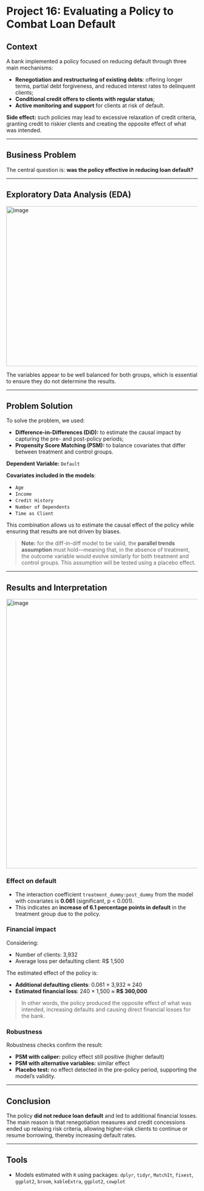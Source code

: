 # Project 16: Evaluating a Policy to Combat Loan Default

## Context
A bank implemented a policy focused on reducing default through three main mechanisms:
- **Renegotiation and restructuring of existing debts**: offering longer terms, partial debt forgiveness, and reduced interest rates to delinquent clients;  
- **Conditional credit offers to clients with regular status**;  
- **Active monitoring and support** for clients at risk of default.  

**Side effect:** such policies may lead to excessive relaxation of credit criteria, granting credit to riskier clients and creating the opposite effect of what was intended.

---

## Business Problem
The central question is: **was the policy effective in reducing loan default?**

---

## Exploratory Data Analysis (EDA)

<img width="862" height="420" alt="image" src="https://github.com/user-attachments/assets/0527248f-d2ef-4f99-9e18-4d780eca9c6b" />

The variables appear to be well balanced for both groups, which is essential to ensure they do not determine the results.

---

## Problem Solution
To solve the problem, we used:
- **Difference-in-Differences (DiD):** to estimate the causal impact by capturing the pre- and post-policy periods;  
- **Propensity Score Matching (PSM):** to balance covariates that differ between treatment and control groups.  

**Dependent Variable:** `Default`  

**Covariates included in the models**:
- `Age`  
- `Income`  
- `Credit History`  
- `Number of Dependents`  
- `Time as Client`  

This combination allows us to estimate the causal effect of the policy while ensuring that results are not driven by biases.

> **Note:** for the diff-in-diff model to be valid, the **parallel trends assumption** must hold—meaning that, in the absence of treatment, the outcome variable would evolve similarly for both treatment and control groups. This assumption will be tested using a placebo effect.

---

## Results and Interpretation

<img width="860" height="707" alt="image" src="https://github.com/user-attachments/assets/f95b92e8-3cd9-4fb6-800d-4348f7695fa7" />

### Effect on default
- The interaction coefficient `treatment_dummy:post_dummy` from the model with covariates is **0.061** (significant, p < 0.001).  
- This indicates an **increase of 6.1 percentage points in default** in the treatment group due to the policy.  

### Financial impact
Considering:  
- Number of clients: 3,932  
- Average loss per defaulting client: R$ 1,500  

The estimated effect of the policy is:  
- **Additional defaulting clients**: 0.061 × 3,932 ≈ 240  
- **Estimated financial loss**: 240 × 1,500 ≈ **R$ 360,000**  

> In other words, the policy produced the opposite effect of what was intended, increasing defaults and causing direct financial losses for the bank.

### Robustness
Robustness checks confirm the result:  
- **PSM with caliper:** policy effect still positive (higher default)  
- **PSM with alternative variables:** similar effect  
- **Placebo test:** no effect detected in the pre-policy period, supporting the model’s validity.

---

## Conclusion
The policy **did not reduce loan default** and led to additional financial losses. The main reason is that renegotiation measures and credit concessions ended up relaxing risk criteria, allowing higher-risk clients to continue or resume borrowing, thereby increasing default rates.

---

## Tools
- Models estimated with `R` using packages: `dplyr`, `tidyr`, `MatchIt`, `fixest`, `ggplot2`, `broom`, `kableExtra`, `ggplot2`, `cowplot`
